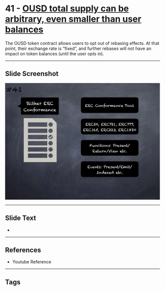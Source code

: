 
# 41 - [OUSD total supply can be arbitrary, even smaller than user balances](./OUSD%20total%20supply%20can%20be%20arbitrary,%20even%20smaller%20than%20user%20balances.md)

 The OUSD token contract allows users to opt out of rebasing effects. At that point, their exchange rate is “fixed”, and further rebases will not have an impact on token balances (until the user opts in).


___
## Slide Screenshot
![041.png](../../images/6.Audit%20Techniques%20and%20Tools%20101/041.png)
___
## Slide Text
- 
___
## References
- Youtube Reference
___
## Tags
